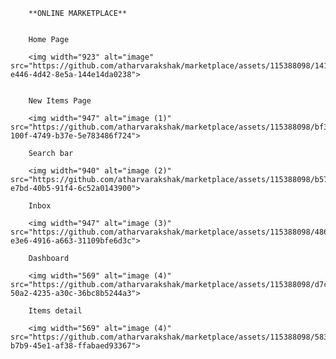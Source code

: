         **ONLINE MARKETPLACE**
        

        Home Page  
        
        <img width="923" alt="image" src="https://github.com/atharvarakshak/marketplace/assets/115388098/1414d7b9-e446-4d42-8e5a-144e14da0238">

        
        New Items Page

        <img width="947" alt="image (1)" src="https://github.com/atharvarakshak/marketplace/assets/115388098/bf3e5cbc-100f-4749-b37e-5e783486f724">

        Search bar

        <img width="940" alt="image (2)" src="https://github.com/atharvarakshak/marketplace/assets/115388098/b5789321-e7bd-40b5-91f4-6c52a0143900">

        Inbox

        <img width="947" alt="image (3)" src="https://github.com/atharvarakshak/marketplace/assets/115388098/48682805-e3e6-4916-a663-31109bfe6d3c">

        Dashboard

        <img width="569" alt="image (4)" src="https://github.com/atharvarakshak/marketplace/assets/115388098/d7c807ef-50a2-4235-a30c-36bc8b5244a3">

        Items detail

        <img width="569" alt="image (4)" src="https://github.com/atharvarakshak/marketplace/assets/115388098/583d9ec5-b7b9-45e1-af38-ffabaed93367">

        
